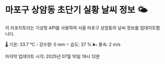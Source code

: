 
# 마포구 상암동 초단기 실황 날씨 정보 🌤️

이 리포지토리는 기상청 API를 사용하여 서울 마포구 상암동의 날씨 정보를 업데이트합니다. 

🌡️ 기온: 33.7 ℃
💧 강수량: 0 mm
💦 습도: 37 %
🌬️ 풍속: 2 m/s

마지막 업데이트 시각: 2025년 07월 10일 19시 12분    

